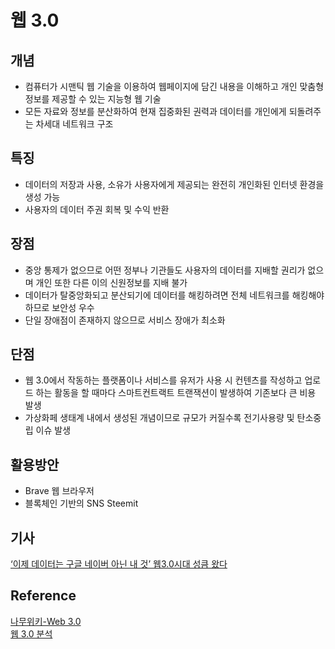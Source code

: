 # 웹 3.0
## 개념
- 컴퓨터가 시맨틱 웹 기술을 이용하여 웹페이지에 담긴 내용을 이해하고 개인 맞춤형 정보를 제공할 수 있는 지능형 웹 기술
- 모든 자료와 정보를 분산화하여 현재 집중화된 권력과 데이터를 개인에게 되돌려주는 차세대 네트워크 구조

## 특징
- 데이터의 저장과 사용, 소유가 사용자에게 제공되는 완전히 개인화된 인터넷 환경을 생성 가능
- 사용자의 데이터 주권 회복 및 수익 반환

## 장점
- 중앙 통제가 없으므로 어떤 정부나 기관들도 사용자의 데이터를 지배할 권리가 없으며 개인 또한 다른 이의 신원정보를 지배 불가
- 데이터가 탈중앙화되고 분산되기에 데이터를 해킹하려면 전체 네트워크를 해킹해야하므로 보안성 우수
- 단일 장애점이 존재하지 않으므로 서비스 장애가 최소화

## 단점
- 웹 3.0에서 작동하는 플랫폼이나 서비스를 유저가 사용 시 컨텐츠를 작성하고 업로드 하는 활동을 할 때마다 스마트컨트랙트 트랜잭션이 발생하여 기존보다 큰 비용 발생
- 가상화페 생태계 내에서 생성된 개념이므로 규모가 커질수록 전기사용량 및 탄소중립 이슈 발생

## 활용방안
- Brave 웹 브라우저
- 블록체인 기반의 SNS Steemit

## 기사
[‘이제 데이터는 구글 네이버 아닌 내 것’ 웹3.0시대 성큼 왔다](https://www.chosun.com/economy/mint/2022/11/10/HNZ2RGUFJBC3VGWHY67U3PZPHM/)  

## Reference
[나무위키-Web 3.0](https://namu.wiki/w/%EC%9B%B93.0)  
[웹 3.0 분석](https://www.samsungsds.com/kr/insights/web3.html)  
